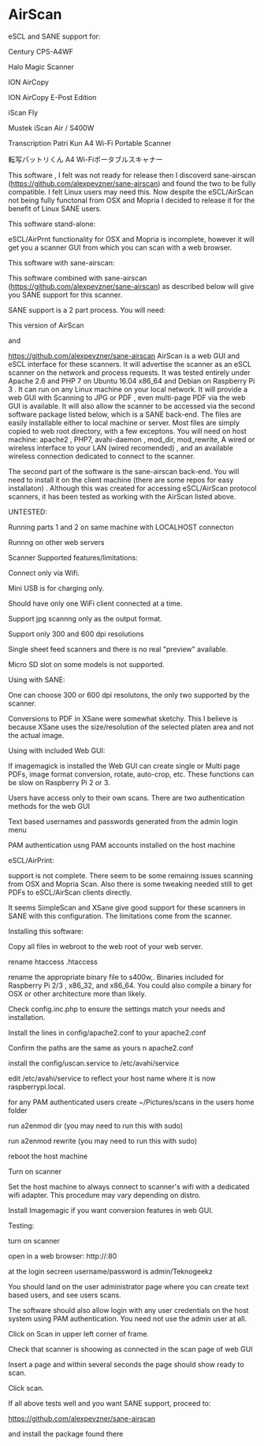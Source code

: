 # AirScan

eSCL and SANE support for:

Century CPS-A4WF

Halo Magic Scanner

ION AirCopy

ION AirCopy E-Post Edition

iScan Fly

Mustek iScan Air / S400W

Transcription Patri Kun A4 Wi-Fi Portable Scanner

転写パットリくん A4 Wi-Fiポータブルスキャナー

This software , I felt was not ready for release then I discoverd sane-airscan (https://github.com/alexpevzner/sane-airscan) and found the two to be fully compatible. I felt Linux users may need this. Now despite the eSCL/AirScan not being fully functonal from OSX and Mopria I decided to release it for the benefit of Linux SANE users.

This software stand-alone:

eSCL/AirPrnt functionality for OSX and Mopria is incomplete, however it will get you a scanner GUI from which you can scan with a web browser. 


This software with sane-airscan:

This software combined with sane-airscan (https://github.com/alexpevzner/sane-airscan) as described below will give you SANE support for this scanner.


SANE support is a 2 part process. You will need:

This version of AirScan

and

https://github.com/alexpevzner/sane-airscan
AirScan is a web GUI and eSCL interface for these scanners. It will advertise the scanner as an eSCL scanner on the network and process requests. It was tested entirely under Apache 2.6 and PHP 7 on Ubuntu 16.04 x86_64 and Debian on Raspberry Pi 3 .  It can run on any Linux machine on your local network.  It will provide a web GUI with Scanning to JPG or PDF , even multi-page PDF via the web GUI is available. It will also allow the scanner to be accessed via the second software package listed below, which is a SANE back-end. The files are easily installable either to local machine or server. Most files are simply copied to web root directory, with a few exceptons.
You will need on host machine: apache2 , PHP7, avahi-daemon , mod_dir, mod_rewrite, A wired or wireless interface to your LAN (wired recomended) , and an available wireless connection dedicated to connect to the scanner.


The second part of the software is the sane-airscan back-end. You will need to install it on the client machine (there are some repos for easy installaton) . Although this was created for accessing eSCL/AirScan protocol scanners, it has been tested as working with the AirScan listed above.


UNTESTED:

Running parts 1 and 2 on same machine with LOCALHOST connecton

Runnng on other web servers




Scanner Supported features/limitations:

Connect only via Wifi.

Mini USB is for charging only.

Should have only one WiFi client connected at a time.

Support jpg scannng only as the output format.

Support only 300 and 600 dpi resolutions

Single sheet feed scanners and there is no real "preview" available.

Micro SD slot on some models is not supported.




Using with SANE:

One can choose 300 or 600 dpi resolutons, the only two supported by the scanner.

Conversions to PDF in XSane were somewhat sketchy. This I believe is because XSane uses the size/resolution of the selected platen area and not the actual image.




Using with included Web GUI:

If imagemagick is installed the Web GUI can create single or Multi page PDFs, image format conversion, rotate, auto-crop, etc. These functions can be slow on Raspberry Pi 2 or 3.

Users have access only to their own scans. There are two authentication methods for the web GUI


  Text based usernames and passwords generated from the admin login menu

  PAM authentication usng PAM accounts installed on the host machine


eSCL/AirPrint:

support is not complete. There seem to be some remainng issues scanning from OSX and Mopria Scan. Also there is some tweaking needed still to get PDFs to eSCL/AirScan clients directly.

It seems SimpleScan and XSane give good support for these scanners in SANE with this configuration. The limitations come from the scanner.




Installing this software:

Copy all files in webroot to the web root of your web server.

rename htaccess .htaccess

rename the appropriate binary file to s400w,. Binaries included for Raspberry Pi 2/3 , x86_32, and x86_64. You could also 
compile a binary for OSX or other architecture more than likely.

Check config.inc.php to ensure the settings match your needs and installation.

Install the lines in config/apache2.conf to your apache2.conf

Confirm the paths are the same as yours n apache2.conf

install the config/uscan.service to /etc/avahi/service 

edit /etc/avahi/service to reflect your host name where it is now raspberrypi.local.

for any PAM authenticated users create ~/Pictures/scans in the users home folder

run a2enmod dir (you may need to run this with sudo)

run a2enmod rewrite (you may need to run this with sudo)

reboot the host machine

Turn on scanner

Set the host machine to always connect to scanner's wifi with a dedicated wifi adapter. This procedure may vary depending on distro.

Install Imagemagic if you want conversion features in web GUI.




Testing:

turn on scanner

open in a web browser: http://<IPADDRESS of host>:80

at the login secreen username/password is admin/Teknogeekz

You should land on the user administrator page where you can create text based users, and see users scans.

The software should also allow login with any user credentials on the host system using PAM authentication. You need not use the admin user at all.  

Click on Scan in upper left corner of frame. 

Check that scanner is shoowing as connected in the scan page of web GUI

Insert a page and within several seconds the page should show ready to scan. 

Click scan.




If all above tests well and you want SANE support, proceed to:

https://github.com/alexpevzner/sane-airscan  

and install the package found there
